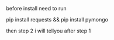 before install need to run 

pip install requests && pip install pymongo

then step 2 i will tellyou after step 1
